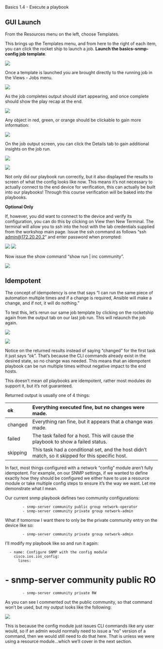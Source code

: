 ﻿<a name="_3t4zuh3r1m6r"></a>Basics 1.4 - Execute a playbook

## <a name="_yi42rimanll"></a>GUI Launch

From the Resources menu on the left, choose Templates.

This brings up the Templates menu, and from here to the right of each item, you can click the rocket ship to launch a job.  **Launch the basics-snmp-config job template**.

![](images/1.4/001.png)

Once a template is launched you are brought directly to the running job in the Views - Jobs menu.

![](images/1.4/002.png)

As the job completes output should start appearing, and once complete should show the play recap at the end.

![](images/1.4/003.png)

Any object in red, green, or orange should be clickable to gain more information:

![](images/1.4/004.png)


On the job output screen, you can click the Details tab to gain additional insights on the job run.

![](images/1.4/005.png)

![](images/1.4/006.png)

Not only did our playbook run correctly, but it also displayed the results to screen of what the config looks like now.  This means it’s not necessary to actually connect to the end device for verification, this can actually be built into our playbooks!  Through this course verification will be baked into the playbooks.

**Optional Only**

If, however, you did want to connect to the device and verify its configuration, you can do this by clicking on View then New Terminal.  The terminal will allow you to ssh into the host with the lab credentials supplied from the workshop main page.  Issue the ssh command as follows “ssh admin@172.20.20.2” and enter password when prompted:

![](images/1.4/010.png)
![](images/1.4/011.png)

Now issue the show command “show run | inc community”.

![](images/1.4/012.png)

## <a name="_eizavuppgj5n"></a>Idempotent
The concept of idempotency is one that says “I can run the same piece of automation multiple times and if a change is required, Ansible will make a change, and if not, it will do nothing.”

To test this, let’s rerun our same job template by clicking on the rocketship again from the output tab on our last job run.  This will relaunch the job again.

![](images/1.4/007.png)

![](images/1.4/008.png)

Notice on the returned results instead of saying “changed” for the first task it just says “ok”.  That’s because the CLI commands already exist in the desired state, so no change was needed.  This means that an idempotent playbook can be run multiple times without negative impact to the end hosts.

This doesn’t mean *all* playbooks are idempotent, rather most modules do support it, but it’s not guaranteed.

Returned output is usually one of 4 things:





|ok|Everything executed fine, but no changes were made.|
| :- | :- |
|changed|Everything ran fine, but it appears that a change was made.|
|failed|The task failed for a host.  This will cause the playbook to show a failed status.|
|skipping|This task had a conditional set, and the host didn’t match, so it skipped for this specific host.|

In fact, most things configured with a network “config” module aren’t fully idempotent.  For example, on our SNMP settings, if we wanted to define exactly how they should be configured we either have to use a resource module or take multiple config steps to ensure it’s the way we want.  Let me demonstrate what I mean.

Our current snmp playbook defines two community configurations:

            - snmp-server community public group network-operator
            - snmp-server community private group network-admin

What if tomorrow I want there to only be the private community entry on the device like so:

            - snmp-server community private group network-admin

I’ll modify my playbook like so and run it again:

      - name: Configure SNMP with the config module
        cisco.ios.ios_config:
          lines:
  #         - snmp-server community public RO
            - snmp-server community private RW

As you can see I commented out the public community, so that command won’t be used, but my output looks like the following:

![](images/1.4/009.png)

This is because the config module just issues CLI commands like any user would, so if an admin would normally need to issue a “no” version of a command, then we would still need to do that here.  That is unless we were using a resource module…which we’ll cover in the next section.
